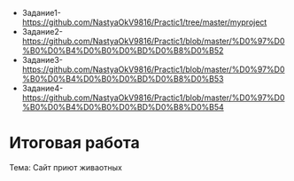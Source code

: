 * Задание1-https://github.com/NastyaOkV9816/Practic1/tree/master/myproject
* Задание2-https://github.com/NastyaOkV9816/Practic1/blob/master/%D0%97%D0%B0%D0%B4%D0%B0%D0%BD%D0%B8%D0%B52
* Задание3-https://github.com/NastyaOkV9816/Practic1/blob/master/%D0%97%D0%B0%D0%B4%D0%B0%D0%BD%D0%B8%D0%B53
* Задание4-https://github.com/NastyaOkV9816/Practic1/blob/master/%D0%97%D0%B0%D0%B4%D0%B0%D0%BD%D0%B8%D0%B54

# Итоговая работа

Тема: Сайт приют живаотных
